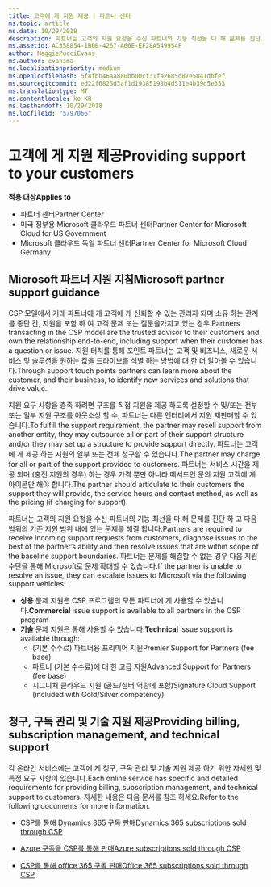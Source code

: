 ```yaml
---
title: 고객에 게 지원 제공 | 파트너 센터
ms.topic: article
ms.date: 10/29/2018
description: 파트너는 고객의 지원 요청을 수신 파트너의 기능 최선을 다 해 문제를 진단 하 고 다음 범위의 기준 지원 범위 내에 있는 문제를 해결 합니다.
ms.assetid: AC358854-1B0B-4267-A66E-EF28A549954F
author: MaggiePucciEvans
ms.author: evansma
ms.localizationpriority: medium
ms.openlocfilehash: 5f8fbb46aa880bb00cf31fa2685d87e5841dbfef
ms.sourcegitcommit: ed22f6825d3af1d19385198b4d511e4b39d5e353
ms.translationtype: MT
ms.contentlocale: ko-KR
ms.lasthandoff: 10/29/2018
ms.locfileid: "5797066"
---
```

# <a name="providing-support-to-your-customers"></a><span data-ttu-id="30a83-103">고객에 게 지원 제공</span><span class="sxs-lookup"><span data-stu-id="30a83-103">Providing support to your customers</span></span>

**<span data-ttu-id="30a83-104">적용 대상</span><span class="sxs-lookup"><span data-stu-id="30a83-104">Applies to</span></span>**

-  <span data-ttu-id="30a83-105">파트너 센터</span><span class="sxs-lookup"><span data-stu-id="30a83-105">Partner Center</span></span>
-  <span data-ttu-id="30a83-106">미국 정부용 Microsoft 클라우드 파트너 센터</span><span class="sxs-lookup"><span data-stu-id="30a83-106">Partner Center for Microsoft Cloud for US Government</span></span>
-  <span data-ttu-id="30a83-107">Microsoft 클라우드 독일 파트너 센터</span><span class="sxs-lookup"><span data-stu-id="30a83-107">Partner Center for Microsoft Cloud Germany</span></span>

## <a name="microsoft-partner-support-guidance"></a><span data-ttu-id="30a83-108">Microsoft 파트너 지원 지침</span><span class="sxs-lookup"><span data-stu-id="30a83-108">Microsoft partner support guidance</span></span>

<span data-ttu-id="30a83-109">CSP 모델에서 거래 파트너에 게 고객에 게 신뢰할 수 있는 관리자 되며 소유 하는 관계를 종단 간, 지원을 포함 하 여 고객 문제 또는 질문을가지고 있는 경우.</span><span class="sxs-lookup"><span data-stu-id="30a83-109">Partners transacting in the CSP model are the trusted advisor to their customers and own the relationship end-to-end, including support when their customer has a question or issue.</span></span> <span data-ttu-id="30a83-110">지원 터치를 통해 포인트 파트너는 고객 및 비즈니스, 새로운 서비스 및 솔루션을 원하는 값을 드라이브를 식별 하는 방법에 대 한 더 알아볼 수 있습니다.</span><span class="sxs-lookup"><span data-stu-id="30a83-110">Through support touch points partners can learn more about the customer, and their business, to identify new services and solutions that drive value.</span></span>

<span data-ttu-id="30a83-111">지원 요구 사항을 충족 하려면 구조를 직접 지원을 제공 하도록 설정할 수 및/또는 전부 또는 일부 지원 구조를 아웃소싱 할 수, 파트너는 다른 엔터티에서 지원 재판매할 수 있습니다.</span><span class="sxs-lookup"><span data-stu-id="30a83-111">To fulfill the support requirement, the partner may resell support from another entity, they may outsource all or part of their support structure and/or they may set up a structure to provide support directly.</span></span>  <span data-ttu-id="30a83-112">파트너는 고객에 게 제공 하는 지원의 일부 또는 전체 청구할 수 있습니다.</span><span class="sxs-lookup"><span data-stu-id="30a83-112">The partner may charge for all or part of the support provided to customers.</span></span> <span data-ttu-id="30a83-113">파트너는 서비스 시간을 제공 되며 (충전 지원의 경우) 하는 경우 가격 뿐만 아니라 메서드인 문의 지원 고객에 게 아이콘만 해야 합니다.</span><span class="sxs-lookup"><span data-stu-id="30a83-113">The partner should articulate to their customers the support they will provide, the service hours and contact method, as well as the pricing (if charging for support).</span></span> 

<span data-ttu-id="30a83-114">파트너는 고객의 지원 요청을 수신 파트너의 기능 최선을 다 해 문제를 진단 하 고 다음 범위의 기준 지원 범위 내에 있는 문제를 해결 합니다.</span><span class="sxs-lookup"><span data-stu-id="30a83-114">Partners are required to receive incoming support requests from customers, diagnose issues to the best of the partner’s ability and then resolve issues that are within scope of the baseline support boundaries.</span></span> <span data-ttu-id="30a83-115">파트너는 문제를 해결할 수 없는 경우 다음 지원 수단을 통해 Microsoft로 문제 확대할 수 있습니다.</span><span class="sxs-lookup"><span data-stu-id="30a83-115">If the partner is unable to resolve an issue, they can escalate issues to Microsoft via the following support vehicles:</span></span>

- <span data-ttu-id="30a83-116">**상용** 문제 지원은 CSP 프로그램의 모든 파트너에 게 사용할 수 있습니다.</span><span class="sxs-lookup"><span data-stu-id="30a83-116">**Commercial** issue support is available to all partners in the CSP program</span></span>
-   <span data-ttu-id="30a83-117">**기술** 문제 지원은 통해 사용할 수 있습니다.</span><span class="sxs-lookup"><span data-stu-id="30a83-117">**Technical** issue support is available through:</span></span>
    -   <span data-ttu-id="30a83-118">(기본 수수료) 파트너용 프리미어 지원</span><span class="sxs-lookup"><span data-stu-id="30a83-118">Premier Support for Partners (fee base)</span></span>
    -   <span data-ttu-id="30a83-119">파트너 (기본 수수료)에 대 한 고급 지원</span><span class="sxs-lookup"><span data-stu-id="30a83-119">Advanced Support for Partners (fee base)</span></span>
    -   <span data-ttu-id="30a83-120">시그니처 클라우드 지원 (골드/실버 역량에 포함)</span><span class="sxs-lookup"><span data-stu-id="30a83-120">Signature Cloud Support (included with Gold/Silver competency)</span></span>

## <a name="providing-billing-subscription-management-and-technical-support"></a><span data-ttu-id="30a83-121">청구, 구독 관리 및 기술 지원 제공</span><span class="sxs-lookup"><span data-stu-id="30a83-121">Providing billing, subscription management, and technical support</span></span> 

<span data-ttu-id="30a83-122">각 온라인 서비스에는 고객에 게 청구, 구독 관리 및 기술 지원 제공 하기 위한 자세한 및 특정 요구 사항이 있습니다.</span><span class="sxs-lookup"><span data-stu-id="30a83-122">Each online service has specific and detailed requirements for providing billing, subscription management, and technical support to customers.</span></span> <span data-ttu-id="30a83-123">자세한 내용은 다음 문서를 참조 하세요.</span><span class="sxs-lookup"><span data-stu-id="30a83-123">Refer to the following documents for more information.</span></span>

-   [<span data-ttu-id="30a83-124">CSP를 통해 Dynamics 365 구독 판매</span><span class="sxs-lookup"><span data-stu-id="30a83-124">Dynamics 365 subscriptions sold through CSP</span></span>](https://www.microsoftpartnercommunity.com/t5/CSP/Microsoft-Partner-Support-Guidance/m-p/5262#M30)

-   [<span data-ttu-id="30a83-125">Azure 구독을 CSP를 통해 판매</span><span class="sxs-lookup"><span data-stu-id="30a83-125">Azure subscriptions sold through CSP</span></span>](https://www.microsoftpartnercommunity.com/t5/CSP/Microsoft-Partner-Support-Guidance/m-p/5263#M31)

-   [<span data-ttu-id="30a83-126">CSP를 통해 office 365 구독 판매</span><span class="sxs-lookup"><span data-stu-id="30a83-126">Office 365 subscriptions sold through CSP</span></span>](https://www.microsoftpartnercommunity.com/t5/CSP/Microsoft-Partner-Support-Guidance/m-p/5264#M32)



 

 



